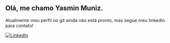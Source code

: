 ## Olá, me chamo Yasmin Muniz.

Atualmente meu perfil no git ainda não está pronto, mas segue meu linkedin para contato!

[![LinkedIn](https://img.shields.io/badge/LinkedIn-0077B5?style=for-the-badge&logo=linkedin&logoColor=white)](https://www.linkedin.com/in/yasminmmoraes/)